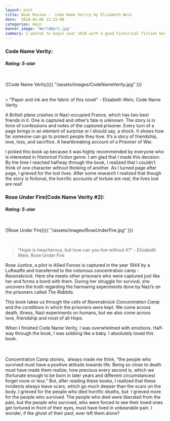 ```yaml
---
layout: post
title: Book Review -  Code Name Verity by Elizabeth Wein
date:  2018-04-06 13:25:00
categories: main
banner_image: "WorldWar2.jpg"
summary: I wanted to begin year 2018 with a good historical fiction book. Becuase of my love for stories set in World War-2 era, I picked up Code Name Verity. To know my thoughts regarding the book...
---
```

### Code Name Verity:
#### _Rating: 5-star_
<br/>

  ![Code Name Verity]({{ "/assets/images/CodeNameVerity.jpg" }})

<br />
> "Paper and ink are the fabric of this novel" - Elizabeth Wein, Code Name Verity

A British plane crashes in Nazi-occupied France, which has two best friends in it. One is captured and other’s fate is unknown. The story is in form of confessions and notes of the captured prisoner. Every turn of a page brings in an element of surprise or I should say, a shock. It shows how far someone can go to protect people they love. It’s a story of friendship, love, loss, and sacrifice. A heartbreaking account of a Prisoner of War.

I picked this book up because it was highly recommended by everyone who is interested in _Historical Fiction_ genre. I am glad that I made this decision. By the time I reached halfway through the book, I realized that I couldn’t think of one character without thinking of another. As I turned page after page, I grieved for the lost lives. After some research I realized that though the story is fictional, the horrific accounts of torture are real, the lives lost are real!


### Rose Under Fire(Code Name Verity #2):
#### _Rating: 5-star_
<br />

  ![Rose Under Fire]({{ "/assets/images/RoseUnderFire.jpg" }})

<br />

> “Hope is treacherous, but how can you live without it?”  - Elizabeth Wein, Rose Under Fire
 

Rose Justice, a pilot in Allied Forces is captured in the year _1944_ by a Luftwaffe and transferred to the notorious concentration camp - _Ravensbrück_. Here she meets other prisoners who were captured just like her and forms a bond with them. During her struggle for survival, she uncovers the truth regarding the harrowing experiments done by Nazi’s on the prisoners called _The Rabbits_.

This book takes us through the cells of _Ravensbrück Concentration Camp_ and the conditions in which the prisoners were kept. We come across death, illness, Nazi experiments on humans, but we also come across love, friendship and most of all _Hope_.

When I finished Code Name Verity, I was overwhelmed with emotions. Half-way through the book, I was sobbing like a baby. I absolutely loved this book.


  <br/>
  <br/>
  Concentration Camp stories,  always made me think, “the people who survived must have a positive attitude towards life. Being so close to death must have made them realize, how precious every second is, which we (fortunate enough to be born in later years and different circumstances) forget more or less.” But, after reading these books, I realized that these incidents always leave scars, which go much deeper than the scars on the body. I grieved for the people who died horrific deaths, but  I grieved more for the people who survived. The people who died were liberated from the pain, but the people who survived, who were forced to see their loved ones get tortured in front of their eyes, must have lived in unbearable pain. I wonder, if the ghost of their past, ever left them alone?

